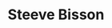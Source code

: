 ---
title: Steeve Bisson
collection: members
layout: member_fr.html
image: Steeve Bisson.jpg
url: steeve-bisson
---